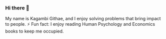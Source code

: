 ### Hi there 👋

My name is Kagambi Githae, and I enjoy solving problems that bring impact to people.  ⚡ Fun fact: I enjoy reading Human Psychology and Economics books to keep me occupied.


<!--
**kagambigithae/kagambigithae** is a ✨ _special_ ✨ repository because its `README.md` (this file) appears on your GitHub profile.

Here are some ideas to get you started:

- 🔭 I’m currently working on ...
- 🌱 I’m currently learning ...
- 👯 I’m looking to collaborate on ...
- 🤔 I’m looking for help with ...
- 💬 Ask me about ...
- 📫 How to reach me: ...
- 😄 Pronouns: ...
- ⚡ Fun fact: ...
-->
